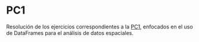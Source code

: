 # PC1
Resolución de los ejercicios correspondientes a la [PC1]( https://nat-sf.github.io/PC1/), enfocados en el uso de DataFrames para el análisis de datos espaciales.
